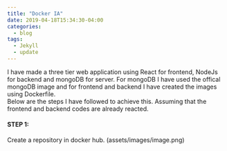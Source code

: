 ```yaml
---
title: "Docker IA"
date: 2019-04-18T15:34:30-04:00
categories:
  - blog
tags:
  - Jekyll
  - update
---
```

I have made a three tier web application using React for frontend, NodeJs for backend and mongoDB for server. For mongoDB I have used the offical mongoDB image and for frontend and backend I have created the images using Dockerfile. 
<br>
Below are the steps I have followed to achieve this.
Assuming that the frontend and backend codes are already reacted.

#### STEP 1:

Create a repository in docker hub.
(assets/images/image.png)

